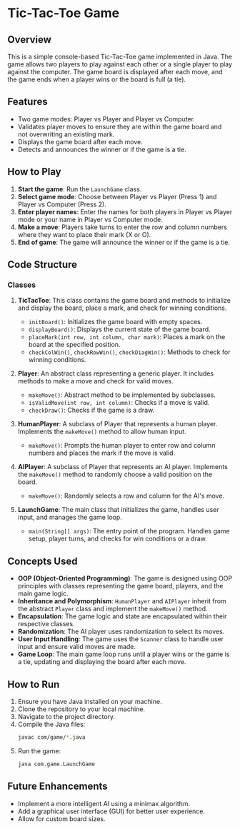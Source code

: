 # Tic-Tac-Toe Game

## Overview
This is a simple console-based Tic-Tac-Toe game implemented in Java. The game allows two players to play against each other or a single player to play against the computer. The game board is displayed after each move, and the game ends when a player wins or the board is full (a tie).

## Features
- Two game modes: Player vs Player and Player vs Computer.
- Validates player moves to ensure they are within the game board and not overwriting an existing mark.
- Displays the game board after each move.
- Detects and announces the winner or if the game is a tie.

## How to Play
1. **Start the game**: Run the `LaunchGame` class.
2. **Select game mode**: Choose between Player vs Player (Press 1) and Player vs Computer (Press 2).
3. **Enter player names**: Enter the names for both players in Player vs Player mode or your name in Player vs Computer mode.
4. **Make a move**: Players take turns to enter the row and column numbers where they want to place their mark (X or O).
5. **End of game**: The game will announce the winner or if the game is a tie.

## Code Structure
### Classes
1. **TicTacToe**: This class contains the game board and methods to initialize and display the board, place a mark, and check for winning conditions.
    - `initBoard()`: Initializes the game board with empty spaces.
    - `displayBoard()`: Displays the current state of the game board.
    - `placeMark(int row, int column, char mark)`: Places a mark on the board at the specified position.
    - `checkColWin()`, `checkRowWin()`, `checkDiagWin()`: Methods to check for winning conditions.

2. **Player**: An abstract class representing a generic player. It includes methods to make a move and check for valid moves.
    - `makeMove()`: Abstract method to be implemented by subclasses.
    - `isValidMove(int row, int column)`: Checks if a move is valid.
    - `checkDraw()`: Checks if the game is a draw.

3. **HumanPlayer**: A subclass of Player that represents a human player. Implements the `makeMove()` method to allow human input.
    - `makeMove()`: Prompts the human player to enter row and column numbers and places the mark if the move is valid.

4. **AIPlayer**: A subclass of Player that represents an AI player. Implements the `makeMove()` method to randomly choose a valid position on the board.
    - `makeMove()`: Randomly selects a row and column for the AI's move.

5. **LaunchGame**: The main class that initializes the game, handles user input, and manages the game loop.
    - `main(String[] args)`: The entry point of the program. Handles game setup, player turns, and checks for win conditions or a draw.

## Concepts Used
- **OOP (Object-Oriented Programming)**: The game is designed using OOP principles with classes representing the game board, players, and the main game logic.
- **Inheritance and Polymorphism**: `HumanPlayer` and `AIPlayer` inherit from the abstract `Player` class and implement the `makeMove()` method.
- **Encapsulation**: The game logic and state are encapsulated within their respective classes.
- **Randomization**: The AI player uses randomization to select its moves.
- **User Input Handling**: The game uses the `Scanner` class to handle user input and ensure valid moves are made.
- **Game Loop**: The main game loop runs until a player wins or the game is a tie, updating and displaying the board after each move.

## How to Run
1. Ensure you have Java installed on your machine.
2. Clone the repository to your local machine.
3. Navigate to the project directory.
4. Compile the Java files:
    ```sh
    javac com/game/*.java
    ```
5. Run the game:
    ```sh
    java com.game.LaunchGame
    ```

## Future Enhancements
- Implement a more intelligent AI using a minimax algorithm.
- Add a graphical user interface (GUI) for better user experience.
- Allow for custom board sizes.
